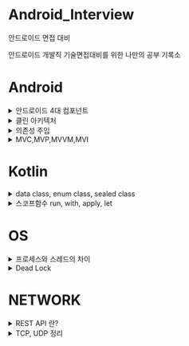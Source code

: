 # Android_Interview
안드로이드 면접 대비

안드로이드 개발직 기술면접대비를 위한 나만의 공부 기록소

# Android
<details>
<summary>안드로이드 4대 컴포넌트</summary>

[안드로이드 4대 컴포넌트](https://superohinsung.tistory.com/54)

</details>

<details>

<summary> 클린 아키텍처</summary>

[클린 아키텍처](https://superohinsung.tistory.com/74)

</details>

<details>

<summary> 의존성 주입 </summary>

[의존성 주입]() // TODO

</details>

<details>

<summary> MVC,MVP,MVVM,MVI </summary>

[MVC](https://superohinsung.tistory.com/64)

[MVP](https://superohinsung.tistory.com/65)

[MVVM](https://superohinsung.tistory.com/66)

[MVI]() // TODO

</details>

# Kotlin
<details>

<summary>data class, enum class, sealed class </summary>

[data class란](https://superohinsung.tistory.com/58)

[enum class란](https://superohinsung.tistory.com/59)

[sealed class란](https://superohinsung.tistory.com/61)

</details>

<details>

<summary>스코프함수 run, with, apply, let</summary>

[스코프 함수 정리](https://superohinsung.tistory.com/63)

</details>


# OS
<details>
<summary>프로세스와 스레드의 차이</summary>

[프로세스와 스레드](https://superohinsung.tistory.com/69)

</details>

<details>

<summary>Dead Lock</summary>

[교착상태](https://superohinsung.tistory.com/73)

</details>

# NETWORK

<details>

<summary>REST API 란?</summary>

[REST API 란?](https://superohinsung.tistory.com/71)

</details>

<details> 

<summary> TCP, UDP 정리 </summary>

[TCP, UDP 정리]() // TODO

</details>